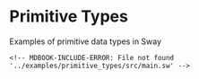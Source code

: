 # Primitive Types

Examples of primitive data types in Sway

```sway
<!-- MDBOOK-INCLUDE-ERROR: File not found '../examples/primitive_types/src/main.sw' -->
```
